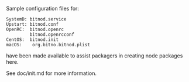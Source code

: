 Sample configuration files for:
```
SystemD: bitnod.service
Upstart: bitnod.conf
OpenRC:  bitnod.openrc
         bitnod.openrcconf
CentOS:  bitnod.init
macOS:    org.bitno.bitnod.plist
```
have been made available to assist packagers in creating node packages here.

See doc/init.md for more information.
